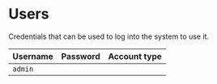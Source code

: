 # Users

Credentials that can be used to log into the system to use it.

| Username | Password | Account type |
|----------|--------|------------|
| `admin`  | | |


